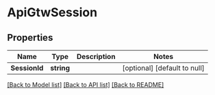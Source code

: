 # ApiGtwSession

## Properties
Name | Type | Description | Notes
------------ | ------------- | ------------- | -------------
**SessionId** | **string** |  | [optional] [default to null]

[[Back to Model list]](../README.md#documentation-for-models) [[Back to API list]](../README.md#documentation-for-api-endpoints) [[Back to README]](../README.md)

